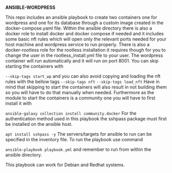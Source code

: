 **ANSIBLE-WORDPRESS**

This repo includes an ansible playbook to create two containers one for wordpress and one for its database through a custom image created in the docker-compose.yaml file. Within the ansible directory there is also a docker role to install docker and docker compose if needed and it includes some basic nft rules which will open only the relevant ports needed for your host machine and wordpress service to run properly. There is also a docker-rootless role for the rootless installation it requires though for you to change the user in the rootless_install.yml file to your user. The wordpress container will run automatically and it will run on port 8001. You can skip starting the containers with

``--skip-tags start_wp``
and you can also avoid copying and loading the nft rules with the bellow tags
``--skip-tags nft``
``--skip-tags load_nft``
Have in mind that skipping to start the containers will also result in not building them so you will have to do that manually when needed. Furthermore as the module to start the containers is a community one you will have to first install it with

``ansible-galaxy collection install community.docker``
For the authentication method used in this playbook the sshpass package must first be installed on the ansible host.

``apt install sshpass -y``
The servers/targets for ansible to run can be specified in the inventory file. To run the playbook use command

``ansible-playbook playbook.yml``
and remember to run from within the ansible directory.

This playbook can work for Debian and Redhat systems.
